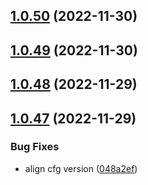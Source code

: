 ## [1.0.50](https://github.com/IBM/secrets-manager-java-sdk/compare/v1.0.49...v1.0.50) (2022-11-30)

## [1.0.49](https://github.com/IBM/secrets-manager-java-sdk/compare/v1.0.48...v1.0.49) (2022-11-30)

## [1.0.48](https://github.com/IBM/secrets-manager-java-sdk/compare/v1.0.47...v1.0.48) (2022-11-29)

## [1.0.47](https://github.com/IBM/secrets-manager-java-sdk/compare/v1.0.46...v1.0.47) (2022-11-29)


### Bug Fixes

* align cfg version ([048a2ef](https://github.com/IBM/secrets-manager-java-sdk/commit/048a2ef839391eb3ab1e079ef26f2c6b54776e43))
